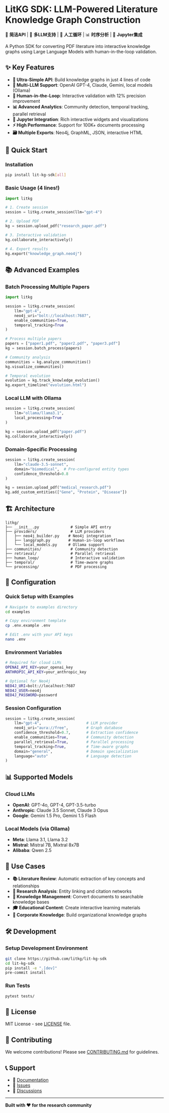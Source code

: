 # LitKG SDK: LLM-Powered Literature Knowledge Graph Construction

🚀 **简洁API** | 🤖 **多LLM支持** | 🔄 **人工循环** | 📊 **时序分析** | 🎯 **Jupyter集成**

A Python SDK for converting PDF literature into interactive knowledge graphs using Large Language Models with human-in-the-loop validation.

## ✨ Key Features

- **🎯 Ultra-Simple API**: Build knowledge graphs in just 4 lines of code
- **🤖 Multi-LLM Support**: OpenAI GPT-4, Claude, Gemini, local models (Ollama)
- **🔄 Human-in-the-Loop**: Interactive validation with 12% precision improvement
- **📊 Advanced Analytics**: Community detection, temporal tracking, parallel retrieval
- **🎨 Jupyter Integration**: Rich interactive widgets and visualizations
- **⚡ High Performance**: Support for 100K+ documents processing
- **🗃️ Multiple Exports**: Neo4j, GraphML, JSON, interactive HTML

## 🚀 Quick Start

### Installation

```bash
pip install lit-kg-sdk[all]
```

### Basic Usage (4 lines!)

```python
import litkg

# 1. Create session
session = litkg.create_session(llm="gpt-4")

# 2. Upload PDF
kg = session.upload_pdf("research_paper.pdf")

# 3. Interactive validation
kg.collaborate_interactively()

# 4. Export results
kg.export("knowledge_graph.neo4j")
```

## 📚 Advanced Examples

### Batch Processing Multiple Papers

```python
import litkg

session = litkg.create_session(
    llm="gpt-4",
    neo4j_uri="bolt://localhost:7687",
    enable_communities=True,
    temporal_tracking=True
)

# Process multiple papers
papers = ["paper1.pdf", "paper2.pdf", "paper3.pdf"]
kg = session.batch_process(papers)

# Community analysis
communities = kg.analyze_communities()
kg.visualize_communities()

# Temporal evolution
evolution = kg.track_knowledge_evolution()
kg.export_timeline("evolution.html")
```

### Local LLM with Ollama

```python
session = litkg.create_session(
    llm="ollama/llama3.1",
    local_processing=True
)

kg = session.upload_pdf("paper.pdf")
kg.collaborate_interactively()
```

### Domain-Specific Processing

```python
session = litkg.create_session(
    llm="claude-3.5-sonnet",
    domain="biomedical",  # Pre-configured entity types
    confidence_threshold=0.8
)

kg = session.upload_pdf("medical_research.pdf")
kg.add_custom_entities(["Gene", "Protein", "Disease"])
```

## 🏗️ Architecture

```
litkg/
├── __init__.py              # Simple API entry
├── providers/               # LLM providers
│   ├── neo4j_builder.py    # Neo4j integration
│   ├── langgraph.py        # Human-in-loop workflows
│   └── local_models.py     # Ollama support
├── communities/             # Community detection
├── retrieval/               # Parallel retrieval
├── human_loop/              # Interactive validation
├── temporal/                # Time-aware graphs
└── processing/              # PDF processing
```

## 🔧 Configuration

### Quick Setup with Examples

```bash
# Navigate to examples directory
cd examples

# Copy environment template
cp .env.example .env

# Edit .env with your API keys
nano .env
```

### Environment Variables

```bash
# Required for cloud LLMs
OPENAI_API_KEY=your_openai_key
ANTHROPIC_API_KEY=your_anthropic_key

# Optional for Neo4j
NEO4J_URI=bolt://localhost:7687
NEO4J_USER=neo4j
NEO4J_PASSWORD=password
```

### Session Configuration

```python
session = litkg.create_session(
    llm="gpt-4",                    # LLM provider
    neo4j_uri="aura://free",        # Graph database
    confidence_threshold=0.7,       # Extraction confidence
    enable_communities=True,        # Community detection
    parallel_retrieval=True,        # Parallel processing
    temporal_tracking=True,         # Time-aware graphs
    domain="general",               # Domain specialization
    language="auto"                 # Language detection
)
```

## 📊 Supported Models

### Cloud LLMs
- **OpenAI**: GPT-4o, GPT-4, GPT-3.5-turbo
- **Anthropic**: Claude 3.5 Sonnet, Claude 3 Opus
- **Google**: Gemini 1.5 Pro, Gemini 1.5 Flash

### Local Models (via Ollama)
- **Meta**: Llama 3.1, Llama 3.2
- **Mistral**: Mistral 7B, Mixtral 8x7B
- **Alibaba**: Qwen 2.5

## 🎯 Use Cases

- **📚 Literature Review**: Automatic extraction of key concepts and relationships
- **🔬 Research Analysis**: Entity linking and citation networks
- **📖 Knowledge Management**: Convert documents to searchable knowledge bases
- **🎓 Educational Content**: Create interactive learning materials
- **🏢 Corporate Knowledge**: Build organizational knowledge graphs

## 🛠️ Development

### Setup Development Environment

```bash
git clone https://github.com/litkg/lit-kg-sdk
cd lit-kg-sdk
pip install -e ".[dev]"
pre-commit install
```

### Run Tests

```bash
pytest tests/
```

## 📄 License

MIT License - see [LICENSE](LICENSE) file.

## 🤝 Contributing

We welcome contributions! Please see [CONTRIBUTING.md](CONTRIBUTING.md) for guidelines.

## 📞 Support

- 📖 [Documentation](https://lit-kg-sdk.readthedocs.io)
- 🐛 [Issues](https://github.com/litkg/lit-kg-sdk/issues)
- 💬 [Discussions](https://github.com/litkg/lit-kg-sdk/discussions)

---

**Built with ❤️ for the research community**